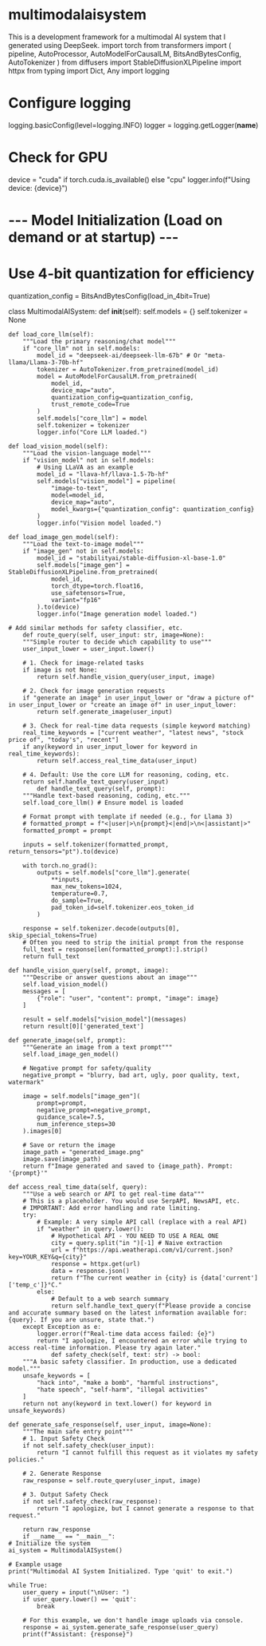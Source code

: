 # multimodalaisystem
This is a development framework for a multimodal AI system that I generated using DeepSeek.
import torch
from transformers import (
    pipeline,
    AutoProcessor,
    AutoModelForCausalLM,
    BitsAndBytesConfig,
    AutoTokenizer
)
from diffusers import StableDiffusionXLPipeline
import httpx
from typing import Dict, Any
import logging

# Configure logging
logging.basicConfig(level=logging.INFO)
logger = logging.getLogger(__name__)

# Check for GPU
device = "cuda" if torch.cuda.is_available() else "cpu"
logger.info(f"Using device: {device}")

# --- Model Initialization (Load on demand or at startup) ---
# Use 4-bit quantization for efficiency
quantization_config = BitsAndBytesConfig(load_in_4bit=True)

class MultimodalAISystem:
    def __init__(self):
        self.models = {}
        self.tokenizer = None
        
    def load_core_llm(self):
        """Load the primary reasoning/chat model"""
        if "core_llm" not in self.models:
            model_id = "deepseek-ai/deepseek-llm-67b" # Or "meta-llama/Llama-3-70b-hf"
            tokenizer = AutoTokenizer.from_pretrained(model_id)
            model = AutoModelForCausalLM.from_pretrained(
                model_id,
                device_map="auto",
                quantization_config=quantization_config,
                trust_remote_code=True
            )
            self.models["core_llm"] = model
            self.tokenizer = tokenizer
            logger.info("Core LLM loaded.")
            
    def load_vision_model(self):
        """Load the vision-language model"""
        if "vision_model" not in self.models:
            # Using LLaVA as an example
            model_id = "llava-hf/llava-1.5-7b-hf"
            self.models["vision_model"] = pipeline(
                "image-to-text",
                model=model_id,
                device_map="auto",
                model_kwargs={"quantization_config": quantization_config}
            )
            logger.info("Vision model loaded.")
            
    def load_image_gen_model(self):
        """Load the text-to-image model"""
        if "image_gen" not in self.models:
            model_id = "stabilityai/stable-diffusion-xl-base-1.0"
            self.models["image_gen"] = StableDiffusionXLPipeline.from_pretrained(
                model_id,
                torch_dtype=torch.float16,
                use_safetensors=True,
                variant="fp16"
            ).to(device)
            logger.info("Image generation model loaded.")
            
    # Add similar methods for safety classifier, etc.
        def route_query(self, user_input: str, image=None):
        """Simple router to decide which capability to use"""
        user_input_lower = user_input.lower()
        
        # 1. Check for image-related tasks
        if image is not None:
            return self.handle_vision_query(user_input, image)
            
        # 2. Check for image generation requests
        if "generate an image" in user_input_lower or "draw a picture of" in user_input_lower or "create an image of" in user_input_lower:
            return self.generate_image(user_input)
            
        # 3. Check for real-time data requests (simple keyword matching)
        real_time_keywords = ["current weather", "latest news", "stock price of", "today's", "recent"]
        if any(keyword in user_input_lower for keyword in real_time_keywords):
            return self.access_real_time_data(user_input)
            
        # 4. Default: Use the core LLM for reasoning, coding, etc.
        return self.handle_text_query(user_input)
            def handle_text_query(self, prompt):
        """Handle text-based reasoning, coding, etc."""
        self.load_core_llm() # Ensure model is loaded
        
        # Format prompt with template if needed (e.g., for Llama 3)
        # formatted_prompt = f"<|user|>\n{prompt}<|end|>\n<|assistant|>"
        formatted_prompt = prompt
        
        inputs = self.tokenizer(formatted_prompt, return_tensors="pt").to(device)
        
        with torch.no_grad():
            outputs = self.models["core_llm"].generate(
                **inputs,
                max_new_tokens=1024,
                temperature=0.7,
                do_sample=True,
                pad_token_id=self.tokenizer.eos_token_id
            )
            
        response = self.tokenizer.decode(outputs[0], skip_special_tokens=True)
        # Often you need to strip the initial prompt from the response
        full_text = response[len(formatted_prompt):].strip()
        return full_text
        
    def handle_vision_query(self, prompt, image):
        """Describe or answer questions about an image"""
        self.load_vision_model()
        messages = [
            {"role": "user", "content": prompt, "image": image}
        ]
        
        result = self.models["vision_model"](messages)
        return result[0]['generated_text']
        
    def generate_image(self, prompt):
        """Generate an image from a text prompt"""
        self.load_image_gen_model()
        
        # Negative prompt for safety/quality
        negative_prompt = "blurry, bad art, ugly, poor quality, text, watermark"
        
        image = self.models["image_gen"](
            prompt=prompt,
            negative_prompt=negative_prompt,
            guidance_scale=7.5,
            num_inference_steps=30
        ).images[0]
        
        # Save or return the image
        image_path = "generated_image.png"
        image.save(image_path)
        return f"Image generated and saved to {image_path}. Prompt: '{prompt}'"
        
    def access_real_time_data(self, query):
        """Use a web search or API to get real-time data"""
        # This is a placeholder. You would use SerpAPI, NewsAPI, etc.
        # IMPORTANT: Add error handling and rate limiting.
        try:
            # Example: A very simple API call (replace with a real API)
            if "weather" in query.lower():
                # Hypothetical API - YOU NEED TO USE A REAL ONE
                city = query.split("in ")[-1] # Naive extraction
                url = f"https://api.weatherapi.com/v1/current.json?key=YOUR_KEY&q={city}"
                response = httpx.get(url)
                data = response.json()
                return f"The current weather in {city} is {data['current']['temp_c']}°C."
            else:
                # Default to a web search summary
                return self.handle_text_query(f"Please provide a concise and accurate summary based on the latest information available for: {query}. If you are unsure, state that.")
        except Exception as e:
            logger.error(f"Real-time data access failed: {e}")
            return "I apologize, I encountered an error while trying to access real-time information. Please try again later."
                def safety_check(self, text: str) -> bool:
        """A basic safety classifier. In production, use a dedicated model."""
        unsafe_keywords = [
            "hack into", "make a bomb", "harmful instructions",
            "hate speech", "self-harm", "illegal activities"
        ]
        return not any(keyword in text.lower() for keyword in unsafe_keywords)

    def generate_safe_response(self, user_input, image=None):
        """The main safe entry point"""
        # 1. Input Safety Check
        if not self.safety_check(user_input):
            return "I cannot fulfill this request as it violates my safety policies."
            
        # 2. Generate Response
        raw_response = self.route_query(user_input, image)
        
        # 3. Output Safety Check
        if not self.safety_check(raw_response):
            return "I apologize, but I cannot generate a response to that request."
            
        return raw_response
        if __name__ == "__main__":
    # Initialize the system
    ai_system = MultimodalAISystem()
    
    # Example usage
    print("Multimodal AI System Initialized. Type 'quit' to exit.")
    
    while True:
        user_query = input("\nUser: ")
        if user_query.lower() == 'quit':
            break
            
        # For this example, we don't handle image uploads via console.
        response = ai_system.generate_safe_response(user_query)
        print(f"Assistant: {response}")
